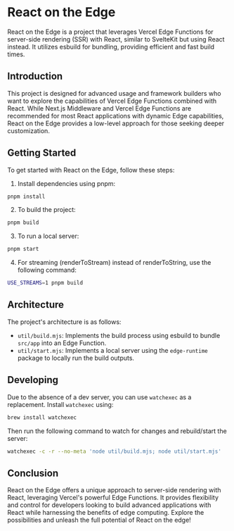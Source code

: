 # React on the Edge

React on the Edge is a project that leverages Vercel Edge Functions for server-side rendering (SSR) with React, similar to SvelteKit but using React instead. It utilizes esbuild for bundling, providing efficient and fast build times.

## Introduction

This project is designed for advanced usage and framework builders who want to explore the capabilities of Vercel Edge Functions combined with React. While Next.js Middleware and Vercel Edge Functions are recommended for most React applications with dynamic Edge capabilities, React on the Edge provides a low-level approach for those seeking deeper customization.

## Getting Started

To get started with React on the Edge, follow these steps:

1. Install dependencies using pnpm:

```bash
pnpm install
```

2. To build the project:

```bash
pnpm build
```

3. To run a local server:

```bash
pnpm start
```

4. For streaming (renderToStream) instead of renderToString, use the following command:

```bash
USE_STREAMS=1 pnpm build
```

## Architecture

The project's architecture is as follows:

- `util/build.mjs`: Implements the build process using esbuild to bundle `src/app` into an Edge Function.
- `util/start.mjs`: Implements a local server using the `edge-runtime` package to locally run the build outputs.

## Developing

Due to the absence of a dev server, you can use `watchexec` as a replacement. Install `watchexec` using:

```bash
brew install watchexec
```

Then run the following command to watch for changes and rebuild/start the server:

```bash
watchexec -c -r --no-meta 'node util/build.mjs; node util/start.mjs'
```

## Conclusion

React on the Edge offers a unique approach to server-side rendering with React, leveraging Vercel's powerful Edge Functions. It provides flexibility and control for developers looking to build advanced applications with React while harnessing the benefits of edge computing. Explore the possibilities and unleash the full potential of React on the edge!
